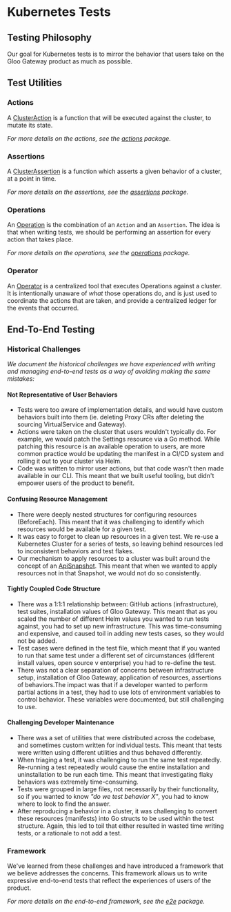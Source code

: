 # Kubernetes Tests

## Testing Philosophy
Our goal for Kubernetes tests is to mirror the behavior that users take on the Gloo Gateway product as much as possible.

## Test Utilities
### Actions
A [ClusterAction](./testutils/actions/action.go) is a function that will be executed against the cluster, to mutate its state.

_For more details on the actions, see the [actions](./testutils/actions) package._

### Assertions
A [ClusterAssertion](./testutils/assertions/assertion.go) is a function which asserts a given behavior of a cluster, at a point in time.

_For more details on the assertions, see the [assertions](./testutils/assertions) package._

### Operations
An [Operation](./testutils/operations/operation.go) is the combination of an `Action` and an `Assertion`. The idea is that when writing tests, we should be performing an assertion for every action that takes place.

_For more details on the operations, see the [operations](./testutils/operations) package._

### Operator
An [Operator](./testutils/operations/operator.go) is a centralized tool that executes Operations against a cluster. It is intentionally unaware of _what_ those operations do, and is just used to coordinate the actions that are taken, and provide a centralized ledger for the events that occurred.

## End-To-End Testing
### Historical Challenges
_We document the historical challenges we have experienced with writing and managing end-to-end tests as a way of avoiding making the same mistakes:_

#### Not Representative of User Behaviors
- Tests were too aware of implementation details, and would have custom behaviors built into them (ie. deleting Proxy CRs after deleting the sourcing VirtualService and Gateway).
- Actions were taken on the cluster that users wouldn't typically do. For example, we would patch the Settings resource via a Go method. While patching this resource is an available operation to users, are more common practice would be updating the manifest in a CI/CD system and rolling it out to your cluster via Helm.
- Code was written to mirror user actions, but that code wasn't then made available in our CLI. This meant that we built useful tooling, but didn't empower users of the product to benefit.

#### Confusing Resource Management
- There were deeply nested structures for configuring resources (BeforeEach). This meant that it was challenging to identify which resources would be available for a given test.
- It was easy to forget to clean up resources in a given test. We re-use a Kubernetes Cluster for a series of tests, so leaving behind resources led to inconsistent behaviors and test flakes.
- Our mechanism to apply resources to a cluster was built around the concept of an [ApiSnapshot](/projects/gloo/pkg/api/v1/gloosnapshot/api_snapshot.sk.go). This meant that when we wanted to apply resources not in that Snapshot, we would not do so consistently.

#### Tightly Coupled Code Structure
- There was a 1:1:1 relationship between: GitHub actions (infrastructure), test suites, installation values of Gloo Gateway. This meant that as you scaled the number of different Helm values you wanted to run tests against, you had to set up new infrastructure. This was time-consuming and expensive, and caused toil in adding new tests cases, so they would not be added.
- Test cases were defined in the test file, which meant that if you wanted to run that same test under a different set of circumstances (different install values, open source v enterprise) you had to re-define the test.
- There was not a clear separation of concerns between infrastructure setup, installation of Gloo Gateway, application of resources, assertions of behaviors.The impact was that if a developer wanted to perform partial actions in a test, they had to use lots of environment variables to control behavior. These variables were documented, but still challenging to use.

#### Challenging Developer Maintenance
- There was a set of utilities that were distributed across the codebase, and sometimes custom written for individual tests. This meant that tests were written using different utilities and thus behaved differently.
- When triaging a test, it was challenging to run the same test repeatedly. Re-running a test repeatedly would cause the entire installation and uninstallation to be run each time. This meant that investigating flaky behaviors was extremely time-consuming.
- Tests were grouped in large files, not necessarily by their functionality, so if you wanted to know _"do we test behavior X"_, you had to know where to look to find the answer.
- After reproducing a behavior in a cluster, it was challenging to convert these resources (manifests) into Go structs to be used within the test structure. Again, this led to toil that either resulted in wasted time writing tests, or a rationale to not add a test.

### Framework
We've learned from these challenges and have introduced a framework that we believe addresses the concerns. This framework allows us to write expressive end-to-end tests that reflect the experiences of users of the product.

_For more details on the end-to-end framework, see the [e2e](./e2e) package._